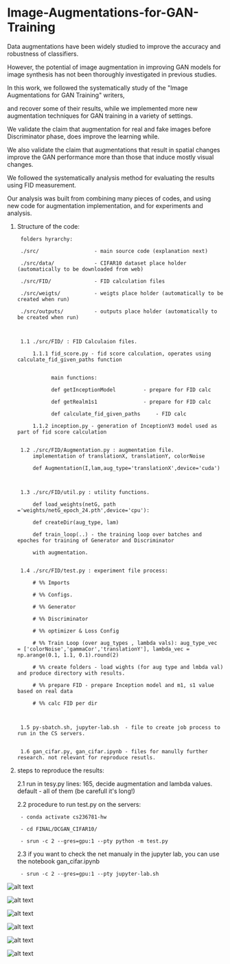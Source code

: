 # Image-Augmentations-for-GAN-Training


Data augmentations have been widely studied to improve the accuracy and robustness of classifiers.

However, the potential of image augmentation in improving GAN models for image synthesis has not been thoroughly investigated in previous studies.

In this work, we followed the systematically study of the "Image Augmentations for GAN Training" writers,

and recover some of their results, while we implemented more new augmentation techniques for GAN training in a variety of settings.

We validate the claim that augmentation for real and fake images before Discriminator phase, does improve the learning while. 

We also validate the claim that augmentations that result in spatial changes improve the GAN performance more than those that induce mostly visual changes.


We followed the systematically analysis method for evaluating the results using FID measurement. 

Our analysis was built from combining many pieces of codes, and using new code for augmentation implementation, and for experiments and analysis.


1. Structure of the code:

		folders hyrarchy:

		./src/					- main source code (explanation next)

		./src/data/				- CIFAR10 dataset place holder (automatically to be downloaded from web)

		./src/FID/				- FID calculation files

		./src/weigts/			- weigts place holder (automatically to be created when run)

		./src/outputs/			- outputs place holder (automatically to be created when run)
	

	
		1.1 ./src/FID/ : FID Calculaion files.

			1.1.1 fid_score.py - fid score calculation, operates using calculate_fid_given_paths function


			      main functions:

			      def getInceptionModel			- prepare for FID calc

			      def getRealm1s1				- prepare for FID calc

			      def calculate_fid_given_paths		- FID calc

			1.1.2 inception.py - generation of InceptionV3 model used as part of fid score calculation
		

		1.2 ./src/FID/Augmentation.py : augmentation file. 
			implementation of translationX, translationY, colorNoise

			def Augmentation(I,lam,aug_type='translationX',device='cuda')
			


		1.3 ./src/FID/util.py : utility functions.

			def load_weights(netG, path ='weights/netG_epoch_24.pth',device='cpu'):

			def createDir(aug_type, lam)

			def train_loop(..) - the training loop over batches and epoches for training of Generator and Discriminator 

			with augmentation.
			

		1.4 ./src/FID/test.py : experiment file process:

			# %% Imports

			# %% Configs.

			# %% Generator

			# %% Discriminator

			# %% optimizer & Loss Config

			# %% Train Loop (over aug_types , lambda vals): aug_type_vec   = ['colorNoise','gammaCor','translationY'], lambda_vec = np.arange(0.1, 1.1, 0.1).round(2)

			# %% create folders - load wights (for aug type and lmbda val) and produce directory with results.

			# %% prepare FID - prepare Inception model and m1, s1 value based on real data

			# %% calc FID per dir 
			


		1.5 py-sbatch.sh, jupyter-lab.sh  - file to create job process to run in the CS servers.
		

		1.6 gan_cifar.py, gan_cifar.ipynb - files for manully further research. not relevant for reproduce resutls.
		
	
	
		
2. steps to reproduce the results:


	2.1 run in tesy.py lines: 165, decide augmentation and lambda values. default -  all of them (be carefull it's long!)
	
	
	2.2 procedure to run test.py on the servers: 
	
		- conda activate cs236781-hw
		
		- cd FINAL/DCGAN_CIFAR10/
		
		- srun -c 2 --gres=gpu:1 --pty python -m test.py
		
		
	2.3 if you want to check the net manualy in the jupyter lab, you can use the notebook gan_cifar.ipynb
	
		- srun -c 2 --gres=gpu:1 --pty jupyter-lab.sh
		
			
![alt text](https://ibb.co/hYXR9dm)

![alt text](https://ibb.co/j47c7VL)

![alt text](https://ibb.co/gyV7CdQ)

![alt text](https://ibb.co/jvnwPT7)

![alt text](https://ibb.co/RN46QHw)

![alt text](https://ibb.co/vBsbHjL)
